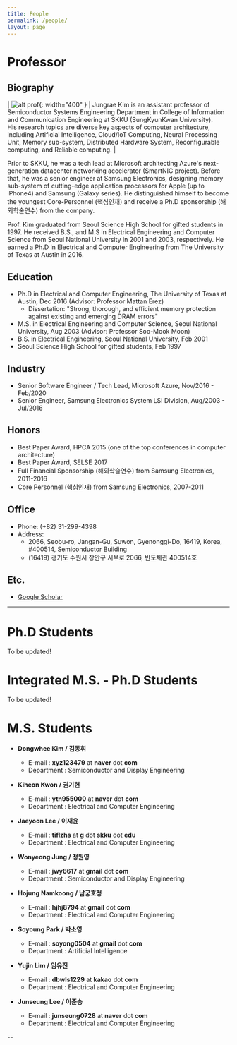 ```yaml
---
title: People
permalink: /people/
layout: page
---
```


# Professor

## Biography

| ![alt prof](/assets/images/prof.jpg){: width="400" } | Jungrae Kim is an assistant professor of Semiconductor Systems Engineering Department in College of Information and Communication Engineering at SKKU (SungKyunKwan University).<br>His research topics are diverse key aspects of computer architecture, including Artificial Intelligence, Cloud/IoT Computing, Neural Processing Unit, Memory sub-system, Distributed Hardware System, Reconfigurable computing, and Reliable computing. |

Prior to SKKU, he was a tech lead at Microsoft architecting Azure's next-generation datacenter networking accelerator (SmartNIC project). Before that, he was a senior engineer at Samsung Electronics, designing memory sub-system of cutting-edge application processors for Apple (up to iPhone4) and Samsung (Galaxy series). He distinguished himself to become the youngest Core-Personnel (핵심인재) and receive a Ph.D sponsorship (해외학술연수) from the company.

Prof. Kim graduated from Seoul Science High School for gifted students in 1997. He received B.S., and M.S in Electrical Engineering and Computer Science from Seoul National University in 2001 and 2003, respectively. He earned a Ph.D in Electrical and Computer Engineering from The University of Texas at Austin in 2016.

## Education

- Ph.D in Electrical and Computer Engineering, The University of Texas at Austin, Dec 2016 (Advisor:  Professor Mattan Erez)
	- Dissertation: "Strong, thorough, and efficient memory protection against existing and emerging DRAM errors"
- M.S. in Electrical Engineering and Computer Science, Seoul National University, Aug 2003 (Advisor: Professor Soo-Mook Moon)
- B.S. in Electrical Engineering, Seoul National University, Feb 2001
- Seoul Science High School for gifted students, Feb 1997

## Industry

- Senior Software Engineer / Tech Lead, Microsoft Azure, Nov/2016 - Feb/2020
- Senior Engineer, Samsung Electronics System LSI Division, Aug/2003 - Jul/2016

## Honors

- Best Paper Award, HPCA 2015 (one of the top conferences in computer architecture)
- Best Paper Award, SELSE 2017
- Full Financial Sponsorship (해외학술연수) from Samsung Electronics, 2011-2016
- Core Personnel (핵심인재) from Samsung Electronics, 2007-2011

## Office

- Phone: (+82) 31-299-4398
- Address: 
	- 2066, Seobu-ro, Jangan-Gu, Suwon, Gyenonggi-Do, 16419, Korea,<br>#400514, Semiconductor Building
	- (16419) 경기도 수원시 장안구 서부로 2066, 반도체관 400514호

## Etc.

- [Google Scholar](https://scholar.google.com/citations?user=Jbpv5q0AAAAJ&hl=en)

---

# Ph.D Students
To be updated!

# Integrated M.S. - Ph.D Students
To be updated!

# M.S. Students
- **Dongwhee Kim / 김동휘**
	- E-mail : **xyz123479** at **naver** dot **com**
	- Department : Semiconductor and Display Engineering


- **Kiheon Kwon / 권기헌**
	- E-mail : **ytn955000** at **naver** dot **com**
	- Department : Electrical and Computer Engineering


- **Jaeyoon Lee / 이재윤**
	- E-mail : **tiflzhs** at **g** dot **skku** dot **edu**
	- Department : Electrical and Computer Engineering


- **Wonyeong Jung / 정원영**
	- E-mail : **jwy6617** at **gmail** dot **com**
	- Department : Semiconductor and Display Engineering


- **Hojung Namkoong / 남궁호정**
	- E-mail : **hjhj8794** at **gmail** dot **com**
	- Department : Electrical and Computer Engineering

- **Soyoung Park / 박소영**
	- E-mail : **soyong0504** at **gmail** dot **com**
	- Department : Artificial Intelligence


- **Yujin Lim / 임유진**
	- E-mail : **dbwls1229** at **kakao** dot **com**
	- Department : Electrical and Computer Engineering


- **Junseung Lee / 이준승**
	- E-mail : **junseung0728** at **naver** dot **com**
	- Department : Electrical and Computer Engineering


--
